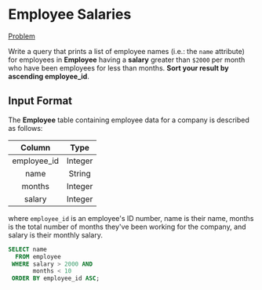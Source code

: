 # Employee Salaries

[Problem](https://www.hackerrank.com/challenges/salary-of-employees/problem?isFullScreen=true)

Write a query that prints a list of employee names (i.e.: the `name` attribute) for employees in **Employee** having a **salary** greater than `$2000` per month who have been employees for less than  months. **Sort your result by ascending employee_id**.

## Input Format

The **Employee** table containing employee data for a company is described as follows:

|Column|Type|
|:----:|:---:|
|employee_id|Integer|
|name|String|
|months|Integer|
|salary|Integer|


where `employee_id` is an employee's ID number, name is their name, months is the total number of months they've been working for the company, and salary is their monthly salary.

```SQL
SELECT name
  FROM employee
 WHERE salary > 2000 AND
       months < 10
 ORDER BY employee_id ASC;
```
